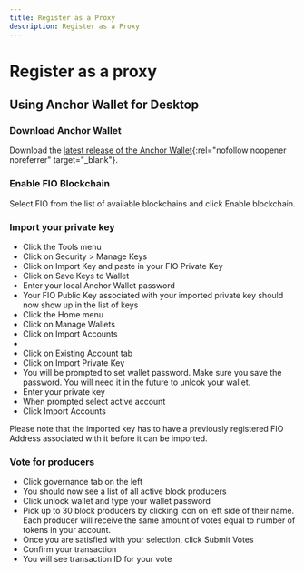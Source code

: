 ```yaml
---
title: Register as a Proxy
description: Register as a Proxy
---
```


# Register as a proxy

## Using Anchor Wallet for Desktop

### Download Anchor Wallet

Download the [latest release of the Anchor Wallet](https://greymass.com/en/anchor/){:rel="nofollow noopener noreferrer" target="_blank"}.

### Enable FIO Blockchain

Select FIO from the list of available blockchains and click Enable blockchain.

### Import your private key

* Click the Tools menu
* Click on Security > Manage Keys
* Click on Import Key and paste in your FIO Private Key
* Click on Save Keys to Wallet
* Enter your local Anchor Wallet password
* Your FIO Public Key associated with your imported private key should now show up in the list of keys
* Click the Home menu
* Click on Manage Wallets
* Click on Import Accounts
* 
* Click on Existing Account tab
* Click on Import Private Key 
* You will be prompted to set wallet password. Make sure you save the password. You will need it in the future to unlcok your wallet.
* Enter your private key
* When prompted select active account
* Click Import Accounts

Please note that the imported key has to have a previously registered FIO Address associated with it before it can be imported.

### Vote for producers

* Click governance tab on the left
* You should now see a list of all active block producers
* Click unlock wallet and type your wallet password
* Pick up to 30 block producers by clicking icon on left side of their name. Each producer will receive the same amount of votes equal to number of tokens in your account.
* Once you are satisfied with your selection, click Submit Votes
* Confirm your transaction
* You will see transaction ID for your vote
